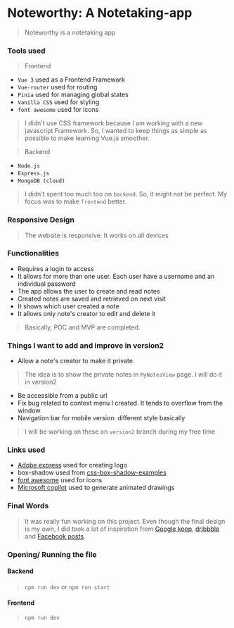 # Noteworthy: A Notetaking-app
> Noteworthy is a notetaking app

### Tools used
> Frontend
- `Vue 3` used as a Frontend Framework
- `Vue-router` used for routing
- `Pinia` used for managing global states 
- `Vanilla CSS` used  for styling
- `font awesome` used for icons
> I didn't use CSS framework because I am working with a new javascript Framework. So, I wanted to keep things as simple as possible to make learning Vue.js smoother.

> Backend
- `Node.js`
- `Express.js`
- `MongoDB (cloud)`
> I didn't spent too much too on `backend`. So, it might not be perfect. My focus was to make `frontend` better.

### Responsive Design
> The website is responsive. It works on all devices

### Functionalities
- Requires a login to access
- It allows for more than one user. Each user have a username and an individual password
- The app allows the user to create and read notes
- Created notes are saved and retrieved on next visit
- It shows which user created a note
- It allows only note's creator to edit and delete it
> Basically, POC and MVP are completed. 

### Things I want to add and improve in version2
- Allow a note's creator to make it private. 
> The idea is to show the private notes in `MyNotesView` page. I will do it in version2
- Be accessible from a public url
- Fix bug related to context menu I created. It tends to overflow from the window
- Navigation bar for mobile version: different style basically
> I will be working on these on `version2` branch during my free time

### Links used
- [Adobe express](https://new.express.adobe.com/) used for creating logo
- box-shadow used from [css-box-shadow-examples](https://getcssscan.com/css-box-shadow-examples)
- [font awesome](https://fontawesome.com/) used for icons
- [Microsoft copilot](https://copilot.microsoft.com/) used to generate animated drawings

### Final Words
> It was really fun working on this project. Even though the final design is my own, I did took a lot of inspiration from [Google keep](https://keep.google.com/), [dribbble](https://dribbble.com/) and [Facebook posts](https://www.facebook.com/).

### Opening/ Running the file
#### Backend
> `npm run dev` or `npm run start`
#### Frontend
> `npm run dev`

